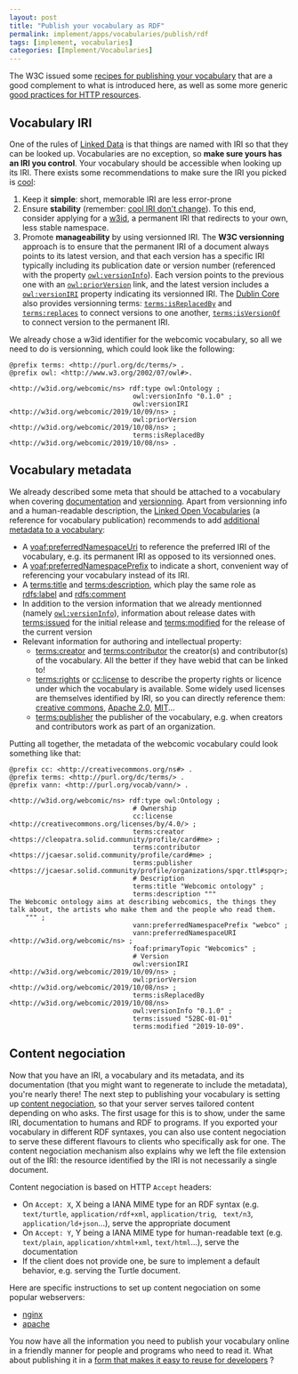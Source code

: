 ```yaml
---
layout: post
title: "Publish your vocabulary as RDF"
permalink: implement/apps/vocabularies/publish/rdf
tags: [implement, vocabularies]
categories: [Implement/Vocabularies]
---
```


The W3C issued some [recipes for publishing your vocabulary](https://www.w3.org/TR/swbp-vocab-pub/) that are a good complement to what is introduced here, as well as some more generic [good practices for HTTP resources](https://www.w3.org/TR/chips/).

## <a id="iri"/> Vocabulary IRI

One of the rules of [Linked Data](https://www.w3.org/DesignIssues/LinkedData) is that things are named with IRI so that they can be looked up. Vocabularies are no exception, so __make sure yours has an IRI you control__. Your vocabulary should be accessible when looking up its IRI. There exists some recommendations to make sure the IRI you picked is [cool](https://www.w3.org/TR/cooluris/):
1. Keep it __simple__: short, memorable IRI are less error-prone
2. Ensure __stability__ (remember: [cool IRI don't change](https://www.w3.org/Provider/Style/URI)). To this end, consider applying for a [w3id](https://w3id.org/), a permanent IRI that redirects to your own, less stable namespace.
3. Promote __manageability__ by using versionned IRI. The __W3C versionning__ approach is to ensure that the permanent IRI of a document always points to its latest version, and that each version has a specific IRI typically including its publication date or version number (referenced with the property [`owl:versionInfo`](http://www.w3.org/2002/07/owl#versionInfo)). Each version points to the previous one with an [`owl:priorVersion`](http://www.w3.org/2002/07/owl#priorVersion) link, and the latest version includes a [`owl:versionIRI`](http://www.w3.org/2002/07/owl#versionIRI) property indicating its versionned IRI. The [Dublin Core](https://www.dublincore.org/specifications/dublin-core/dcmi-terms/) also provides versionning terms: [`terms:isReplacedBy`](http://purl.org/dc/terms/isReplacedBy) and [`terms:replaces`](http://purl.org/dc/terms/replaces) to connect versions to one another, [`terms:isVersionOf`](http://purl.org/dc/terms/isVersionOf) to connect version to the permanent IRI.

We already chose a w3id identifier for the webcomic vocabulary, so all we need to do is versionning, which could look like the following:

```
@prefix terms: <http://purl.org/dc/terms/> .
@prefix owl: <http://www.w3.org/2002/07/owl#>.

<http://w3id.org/webcomic/ns> rdf:type owl:Ontology ;
                               owl:versionInfo "0.1.0" ;
                               owl:versionIRI <http://w3id.org/webcomic/2019/10/09/ns> ;
                               owl:priorVersion <http://w3id.org/webcomic/2019/10/08/ns> ;
                               terms:isReplacedBy <http://w3id.org/webcomic/2019/10/08/ns> .
```

## Vocabulary metadata

We already described some meta that should be attached to a vocabulary when covering [documentation](3-2-building-best-practices#vocab-doc) and [versionning](#iri). Apart from versionning info and a human-readable description, the [Linked Open Vocabularies](https://lov.linkeddata.es) (a reference for vocabulary publication) recommends to add [additional metadata to a vocabulary](https://lov.linkeddata.es/Recommendations_Vocabulary_Design.pdf):
- A [voaf:preferredNamespaceUri](http://purl.org/vocommons/voaf#preferredNamespaceUri) to reference the preferred IRI of the vocabulary, e.g. its permanent IRI as opposed to its versionned ones.
- A [voaf:preferredNamespacePrefix](http://purl.org/vocommons/voaf#preferredNamespacePrefix) to indicate a short, convenient way of referencing your vocabulary instead of its IRI.
- A [terms:title](http://purl.org/dc/terms/title) and [terms:description](http://purl.org/dc/terms/description), which play the same role as [rdfs:label](http://www.w3.org/2000/01/rdf-schema#label) and [rdfs:comment](http://www.w3.org/2000/01/rdf-schema#label)
- In addition to the version information that we already mentionned (namely [`owl:versionInfo`](http://www.w3.org/2002/07/owl#versionInfo)), information about release dates with [terms:issued](http://purl.org/dc/terms/issued) for the initial release and [terms:modified](http://purl.org/dc/terms/modified) for the release of the current version
- Relevant information for authoring and intellectual property:
    - [terms:creator](http://purl.org/dc/terms/creator) and [terms:contributor](http://purl.org/dc/terms/contributor) the creator(s) and contributor(s) of the vocabulary. All the better if they have webid that can be linked to!
    - [terms:rights](http://purl.org/dc/terms/rights) or [cc:license](http://creativecommons.org/ns#licence) to describe the property rights or licence under which the vocabulary is available. Some widely used licenses are themselves identified by IRI, so you can directly reference them: [creative commons](http://creativecommons.org/licenses/by/4.0/), [Apache 2.0](https://opensource.org/licenses/Apache-2.0), [MIT](https://opensource.org/licenses/mit-license)...
    - [terms:publisher](http://purl.org/dc/terms/publisher) the publisher of the vocabulary, e.g. when creators and contributors work as part of an organization.

Putting all together, the metadata of the webcomic vocabulary could look something like that:

```
@prefix cc: <http://creativecommons.org/ns#> .
@prefix terms: <http://purl.org/dc/terms/> .
@prefix vann: <http://purl.org/vocab/vann/> .

<http://w3id.org/webcomic/ns> rdf:type owl:Ontology ;
                               # Ownership
                               cc:license <http://creativecommons.org/licenses/by/4.0/> ;
                               terms:creator <https://cleopatra.solid.community/profile/card#me> ;
                               terms:contributor <https://jcaesar.solid.community/profile/card#me> ;
                               terms:publisher <https://jcaesar.solid.community/profile/organizations/spqr.ttl#spqr>;
                               # Description
                               terms:title "Webcomic ontology" ;
                               terms:description """
The Webcomic ontology aims at describing webcomics, the things they talk about, the artists who make them and the people who read them.
    """ ;
                               vann:preferredNamespacePrefix "webco" ;
                               vann:preferredNamespaceURI <http://w3id.org/webcomic/ns> ;
                               foaf:primaryTopic "Webcomics" ;
                               # Version
                               owl:versionIRI <http://w3id.org/webcomic/2019/10/09/ns> ;
                               owl:priorVersion <http://w3id.org/webcomic/2019/10/08/ns> ;
                               terms:isReplacedBy <http://w3id.org/webcomic/2019/10/08/ns>
                               owl:versionInfo "0.1.0" ;
                               terms:issued "52BC-01-01"
                               terms:modified "2019-10-09".
```

## Content negociation

Now that you have an IRI, a vocabulary and its metadata, and its documentation (that you might want to regenerate to include the metadata), you're nearly there! The next step to publishing your vocabulary is setting up [content negociation](https://developer.mozilla.org/en-US/docs/Web/HTTP/Content_negotiation), so that your server serves tailored content depending on who asks. The first usage for this is to show, under the same IRI, documentation to humans and RDF to programs. If you exported your vocabulary in different RDF syntaxes, you can also use content negociation to serve these different flavours to clients who specifically ask for one. The content negociation mechanism also explains why we left the file extension out of the IRI: the resource identified by the IRI is not necessarily a single document.

Content negociation is based on HTTP `Accept` headers:
- On `Accept: X`, X being a IANA MIME type for an RDF syntax (e.g. `text/turtle`, `application/rdf+xml`, `application/trig`, ` text/n3`, ` 	application/ld+json`...), serve the appropriate document
- On `Accept: Y`, Y being a IANA MIME type for human-readable text (e.g. `text/plain`, `application/xhtml+xml`, `text/html`...), serve the documentation
- If the client does not provide one, be sure to implement a default behavior, e.g. serving the Turtle document.

Here are specific instructions to set up content negociation on some popular webservers:
- [nginx](https://pieterheyvaert.com/blog/2019/02/25/nginx-conneg/)
- [apache](https://linkingresearch.wordpress.com/2013/10/07/how-to-properly-publish-a-vocabulary-or-ontology-in-the-web-part-4-of-6/)

You now have all the information you need to publish your vocabulary online in a friendly manner for people and programs who need to read it. What about publishing it in a [form that makes it easy to reuse for developers](/implement/apps/vocabularies/publish/artifacts) ?
